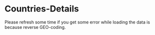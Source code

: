 # Countries-Details
Please refresh some time if you get some error while loading the data is because reverse GEO-coding.
